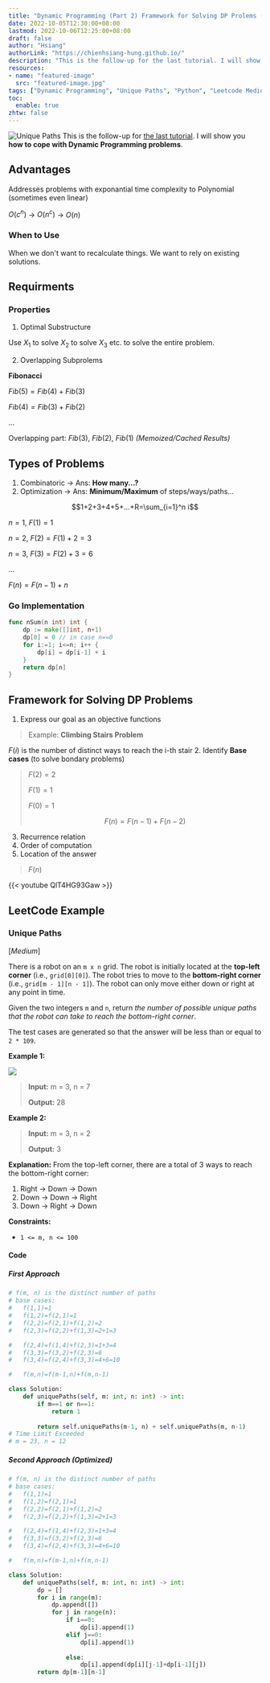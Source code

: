 ```yaml
---
title: "Dynamic Programming (Part 2) Framework for Solving DP Prolems (Climbing Stairs, Unique Paths)"
date: 2022-10-05T12:30:00+08:00
lastmod: 2022-10-06T12:25:00+08:00
draft: false
author: "Hsiang"
authorLink: "https://chienhsiang-hung.github.io/"
description: "This is the follow-up for the last tutorial. I will show you how to cope with Dynamic Programming problems."
resources:
- name: "featured-image"
  src: "featured-image.jpg"
tags: ["Dynamic Programming", "Unique Paths", "Python", "Leetcode Medium", "Climbing Stairs"]
toc:
  enable: true
zhtw: false
---
```

![Unique Paths](featured-image.jpg "Unique Paths")
This is the follow-up for 
[the last tutorial](https://chienhsiang-hung.github.io/blog/posts/2022/leetcode-746.-min-cost-climbing-stairs-dynamic-programming-python-time-on-space-o1/). I will show you **how to cope with Dynamic Programming problems**.

## Advantages
Addresses problems with exponantial time complexity to Polynomial (sometimes even linear)

$O(c^n)$ -> $O(n^c)$ -> $O(n)$
### When to Use
When we don't want to recalculate things. We want to rely on existing solutions.

## Requirments
### Properties
1. Optimal Substructure

Use $X_1$ to solve $X_2$ to solve $X_3$ etc. to solve the entire problem.

2. Overlapping Subprolems

**Fibonacci**

$Fib(5) = Fib(4) + Fib(3)$

$Fib(4) = Fib(3) + Fib(2)$

...

Overlapping part: $Fib(3)$, $Fib(2)$, $Fib(1)$ *(Memoized/Cached Results)*

## Types of Problems
1. Combinatoric -> Ans: **How many...?**
2. Optimization -> Ans: **Minimum/Maximum** of steps/ways/paths...

$$1+2+3+4+5+...+R=\sum_{i=1}^n i$$

$n=1$, $F(1)=1$

$n=2$, $F(2)=F(1)+2=3$

$n=3$, $F(3)=F(2)+3=6$

...

$F(n)=F(n-1)+n$
### Go Implementation
```go
func nSum(n int) int {
	dp := make([]int, n+1)
	dp[0] = 0 // in case n==0
	for i:=1; i<=n; i++ {
		dp[i] = dp[i-1] + i
	}
	return dp[n]
}
```

## Framework for Solving DP Problems
1. Express our goal as an objective functions

> Example: **Climbing Stairs Problem**

$F(i)$ is the number of distinct ways to reach the i-th stair 
2. Identify **Base cases** (to solve bondary problems)

> $F(2)=2$ 
>
> $F(1)=1$  
>
> $F(0)=1$  
>
> $$F(n)=F(n-1)+F(n-2)$$

3. Recurrence relation
4. Order of computation
5. Location of the answer

> $F(n)$

{{< youtube QlT4HG93Gaw >}}

## LeetCode Example
### Unique Paths 
[*Medium*]

There is a robot on an  `m x n`  grid. The robot is initially located at the  **top-left corner**  (i.e.,  `grid[0][0]`). The robot tries to move to the  **bottom-right corner**  (i.e.,  `grid[m - 1][n - 1]`). The robot can only move either down or right at any point in time.

Given the two integers  `m`  and  `n`, return  _the number of possible unique paths that the robot can take to reach the bottom-right corner_.

The test cases are generated so that the answer will be less than or equal to  `2 * 109`.

**Example 1:**

![](https://assets.leetcode.com/uploads/2018/10/22/robot_maze.png)

>**Input:** m = 3, n = 7
>
>**Output:** 28

**Example 2:**

> **Input:** m = 3, n = 2
>
> **Output:** 3

**Explanation:** From the top-left corner, there are a total of 3 ways to reach the bottom-right corner:
1. Right -> Down -> Down
2. Down -> Down -> Right
3. Down -> Right -> Down

**Constraints:**

-   `1 <= m, n <= 100`

#### Code
##### First Approach
```python
# f(m, n) is the distinct number of paths
# base cases:
#   f(1,1)=1
#   f(1,2)=f(2,1)=1
#   f(2,2)=f(2,1)+f(1,2)=2
#   f(2,3)=f(2,2)+f(1,3)=2+1=3

#   f(2,4)=f(1,4)+f(2,3)=1+3=4
#   f(3,3)=f(3,2)+f(2,3)=6
#   f(3,4)=f(2,4)+f(3,3)=4+6=10

#   f(m,n)=f(m-1,n)+f(m,n-1)

class Solution:
    def uniquePaths(self, m: int, n: int) -> int:
        if m==1 or n==1:
            return 1
        
        return self.uniquePaths(m-1, n) + self.uniquePaths(m, n-1)
# Time Limit Exceeded
# m = 23, n = 12
```
##### Second Approach (Optimized)
```python
# f(m, n) is the distinct number of paths
# base cases:
#   f(1,1)=1
#   f(1,2)=f(2,1)=1
#   f(2,2)=f(2,1)+f(1,2)=2
#   f(2,3)=f(2,2)+f(1,3)=2+1=3

#   f(2,4)=f(1,4)+f(2,3)=1+3=4
#   f(3,3)=f(3,2)+f(2,3)=6
#   f(3,4)=f(2,4)+f(3,3)=4+6=10

#   f(m,n)=f(m-1,n)+f(m,n-1)

class Solution:
    def uniquePaths(self, m: int, n: int) -> int:
        dp = []
        for i in range(m):
            dp.append([])
            for j in range(n):
                if i==0:
                    dp[i].append(1)
                elif j==0:
                    dp[i].append(1)
                
                else:
                    dp[i].append(dp[i][j-1]+dp[i-1][j])
        return dp[m-1][n-1]
```